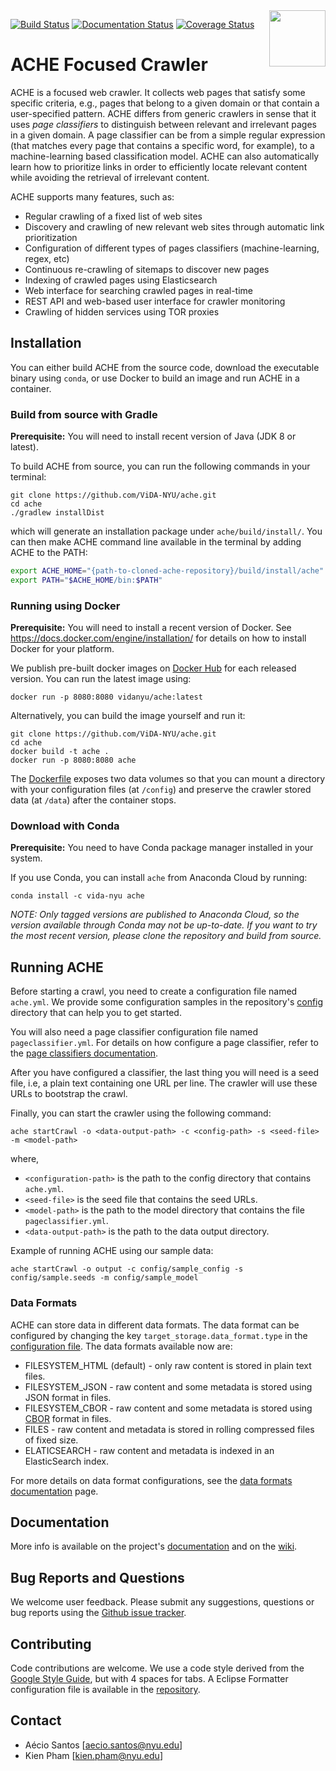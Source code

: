<img src="https://raw.githubusercontent.com/ViDA-NYU/ache/master/ache-logo.png" align="right" height="90px"/>

[![Build Status](https://travis-ci.org/ViDA-NYU/ache.svg?branch=master)](https://travis-ci.org/ViDA-NYU/ache)
[![Documentation Status](https://readthedocs.org/projects/ache/badge/?version=latest)](http://ache.readthedocs.io/en/latest/?badge=latest)
[![Coverage Status](https://coveralls.io/repos/ViDA-NYU/ache/badge.svg?branch=master&service=github)](https://coveralls.io/github/ViDA-NYU/ache?branch=master)

# ACHE Focused Crawler

ACHE is a focused web crawler. It collects web pages that satisfy some specific criteria, e.g., pages that belong to a given domain or that contain a user-specified pattern.
ACHE differs from generic crawlers in sense that it uses *page classifiers* to distinguish between relevant and irrelevant pages in a given domain. A page classifier can be from a simple regular expression (that matches every page that contains a specific word, for example), to a machine-learning based classification model.
ACHE can also automatically learn how to prioritize links in order to efficiently locate relevant content while avoiding the retrieval of irrelevant content.

ACHE supports many features, such as:
- Regular crawling of a fixed list of web sites
- Discovery and crawling of new relevant web sites through automatic link prioritization
- Configuration of different types of pages classifiers (machine-learning, regex, etc)
- Continuous re-crawling of sitemaps to discover new pages
- Indexing of crawled pages using Elasticsearch
- Web interface for searching crawled pages in real-time
- REST API and web-based user interface for crawler monitoring
- Crawling of hidden services using TOR proxies


## Installation

You can either build ACHE from the source code, download the executable binary using `conda`, or use Docker to build an image and run ACHE in a container.

### Build from source with Gradle

**Prerequisite:** You will need to install recent version of Java (JDK 8 or latest).

To build ACHE from source, you can run the following commands in your terminal:

```
git clone https://github.com/ViDA-NYU/ache.git
cd ache
./gradlew installDist
```

which will generate an installation package under `ache/build/install/`. You can then make ACHE command line available in the terminal by adding ACHE to the PATH:

```bash
export ACHE_HOME="{path-to-cloned-ache-repository}/build/install/ache"
export PATH="$ACHE_HOME/bin:$PATH"
```

### Running using Docker

**Prerequisite:** You will need to install a recent version of Docker. See https://docs.docker.com/engine/installation/ for details on how to install Docker for your platform.

We publish pre-built docker images on [Docker Hub](https://hub.docker.com/r/vidanyu/ache/) for each released version.
You can run the latest image using:

    docker run -p 8080:8080 vidanyu/ache:latest

Alternatively, you can build the image yourself and run it:

```
git clone https://github.com/ViDA-NYU/ache.git
cd ache
docker build -t ache .
docker run -p 8080:8080 ache
```

The [Dockerfile](https://github.com/ViDA-NYU/ache/blob/master/Dockerfile) exposes two data volumes so that you can mount a directory with your configuration files (at `/config`) and preserve the crawler stored data (at `/data`) after the container stops.

### Download with Conda

**Prerequisite:** You need to have Conda package manager installed in your system.

If you use Conda, you can install `ache` from Anaconda Cloud by running:

```
conda install -c vida-nyu ache
```

*NOTE: Only tagged versions are published to Anaconda Cloud, so the version available through Conda may not be up-to-date.
If you want to try the most recent version, please clone the repository and build from source.*

## Running ACHE

Before starting a crawl, you need to create a configuration file named `ache.yml`.
We provide some configuration samples in the repository's [config](https://github.com/ViDA-NYU/ache/tree/master/config) directory that can help you to get started.

You will also need a page classifier configuration file named `pageclassifier.yml`.
For details on how configure a page classifier, refer to the [page classifiers documentation](http://ache.readthedocs.io/en/latest/page-classifiers.html).

After you have configured a classifier, the last thing you will need is a seed file, i.e, a plain text containing one URL per line. The crawler will use these URLs to bootstrap the crawl.

Finally, you can start the crawler using the following command:

```
ache startCrawl -o <data-output-path> -c <config-path> -s <seed-file> -m <model-path>
```
where,
- `<configuration-path>` is the path to the config directory that contains `ache.yml`.
- `<seed-file>` is the seed file that contains the seed URLs.
- `<model-path>` is the path to the model directory that contains the file `pageclassifier.yml`.
- `<data-output-path>` is the path to the data output directory.

Example of running ACHE using our sample data:

```
ache startCrawl -o output -c config/sample_config -s config/sample.seeds -m config/sample_model
```


### Data Formats

ACHE can store data in different data formats. The data format can be configured by changing the key `target_storage.data_format.type` in the [configuration file](https://github.com/ViDA-NYU/ache/blob/master/config/sample_config/ache.yml). The data formats available now are:

- FILESYSTEM_HTML (default) - only raw content is stored in plain text files.
- FILESYSTEM_JSON - raw content and some metadata is stored using JSON format in files.
- FILESYSTEM_CBOR - raw content and some metadata is stored using [CBOR](http://cbor.io) format in files.
- FILES - raw content and metadata is stored in rolling compressed files of fixed size.
- ELATICSEARCH - raw content and metadata is indexed in an ElasticSearch index.

For more details on data format configurations, see the [data formats documentation](http://ache.readthedocs.io/en/latest/data-formats.html) page.


## Documentation

More info is available on the project's [documentation](http://ache.readthedocs.io/en/latest/) and on the [wiki](https://github.com/ViDA-NYU/ache/wiki).


## Bug Reports and Questions

We welcome user feedback. Please submit any suggestions, questions or bug reports using the [Github issue tracker](https://github.com/ViDA-NYU/ache/issues).

## Contributing

Code contributions are welcome. We use a code style derived from the [Google Style Guide](https://google.github.io/styleguide/javaguide.html), but with 4 spaces for tabs. A Eclipse Formatter configuration file is available in the [repository](https://github.com/ViDA-NYU/ache/blob/master/eclipse-code-style.xml).

## Contact 

- Aécio Santos [aecio.santos@nyu.edu]
- Kien Pham [kien.pham@nyu.edu]
